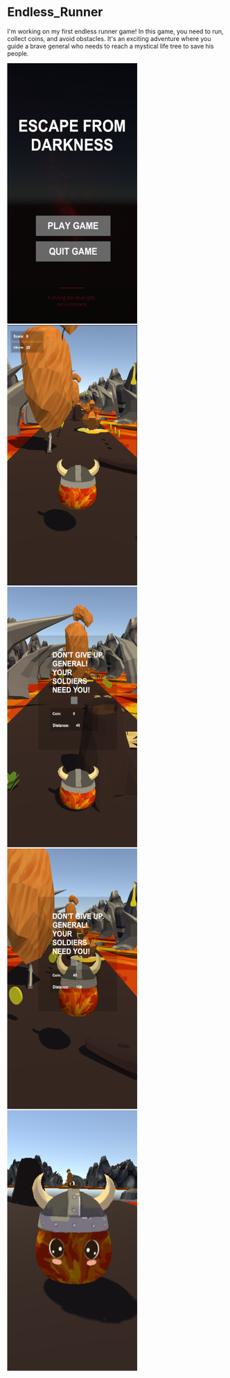 # Endless_Runner
 I'm working on my first endless runner game! In this game, you need to run, collect coins, and avoid obstacles. It's an exciting adventure where you guide a brave general who needs to reach a mystical life tree to save his people.


<img src= "https://github.com/CeydaComert/Endless_Runner/blob/main/screenshots/Ekran%20g%C3%B6r%C3%BCnt%C3%BCs%C3%BC%202024-06-26%20140036.png" width="300" height="600" > <img src= "https://github.com/CeydaComert/Endless_Runner/blob/main/screenshots/Ekran%20g%C3%B6r%C3%BCnt%C3%BCs%C3%BC%202024-06-26%20140111.png" width="300" height="600" >
<img src= "https://github.com/CeydaComert/Endless_Runner/blob/main/screenshots/Ekran%20g%C3%B6r%C3%BCnt%C3%BCs%C3%BC%202024-06-26%20140126.png" width="300" height="600" ><img src= "https://github.com/CeydaComert/Endless_Runner/blob/main/screenshots/Ekran%20g%C3%B6r%C3%BCnt%C3%BCs%C3%BC%202024-06-26%20140249.png" width="300" height="600" >
<img src= "https://github.com/CeydaComert/Endless_Runner/blob/main/screenshots/Ekran%20g%C3%B6r%C3%BCnt%C3%BCs%C3%BC%202024-06-26%20140422.png" width="300" height="600" >
